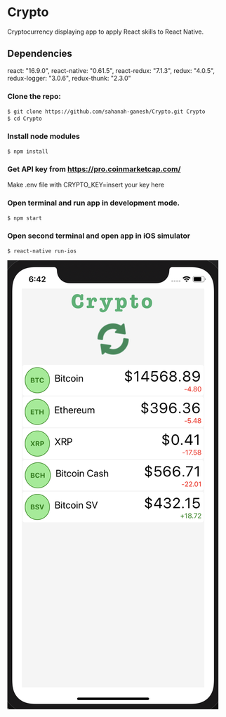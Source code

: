 # Crypto

Cryptocurrency displaying app to apply React skills to React Native.

## Dependencies

react: "16.9.0",
react-native: "0.61.5",
react-redux: "7.1.3",
redux: "4.0.5",
redux-logger: "3.0.6",
redux-thunk: "2.3.0"

### Clone the repo: 
```
$ git clone https://github.com/sahanah-ganesh/Crypto.git Crypto 
$ cd Crypto
```

### Install node modules 
```
$ npm install
```

### Get API key from https://pro.coinmarketcap.com/

Make .env file with CRYPTO_KEY=insert your key here


### Open terminal and run app in development mode.
```
$ npm start
```

### Open second terminal and open app in iOS simulator
```
$ react-native run-ios
```

!["Crypto Demo Img"](https://github.com/sahanah-ganesh/Crypto/blob/master/src/assets/screen.png)
